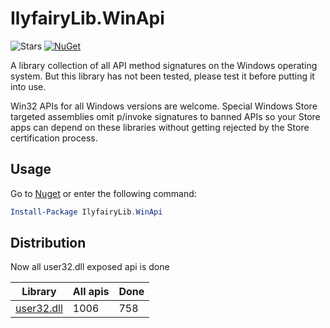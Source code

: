 # IlyfairyLib.WinApi

![Stars](https://img.shields.io/github/stars/ilyfairy/ilyfairylib.winapi)
[![NuGet](https://img.shields.io/nuget/v/IlyfairyLib.WinApi)](https://www.nuget.org/packages/IlyfairyLib.WinApi)

A library collection of all API method signatures on the Windows operating system. But this library has not been tested, please test it before putting it into use.

Win32 APIs for all Windows versions are welcome. Special Windows Store targeted assemblies omit p/invoke signatures to banned APIs so your Store apps can depend on these libraries without getting rejected by the Store certification process.  

## Usage
Go to [Nuget](https://www.nuget.org/packages/IlyfairyLib.WinApi) or enter the following command:  
```powershell
Install-Package IlyfairyLib.WinApi
```

## Distribution

Now all user32.dll exposed api is done  


Library      | All apis     | Done
-------------|------------------|-------------
[user32.dll](./dll/user32.md)|1006|758
